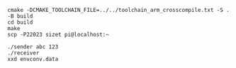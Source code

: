 
    cmake -DCMAKE_TOOLCHAIN_FILE=../../toolchain_arm_crosscompile.txt -S . -B build
    cd build
    make
    scp -P22023 sizet pi@localhost:~

    ./sender abc 123
    ./receiver
    xxd envconv.data
    